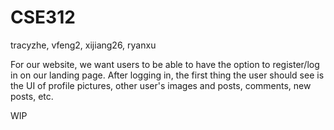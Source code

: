# CSE312
tracyzhe, vfeng2, xijiang26, ryanxu

For our website, we want users to be able to have the option to register/log in on our landing page. After logging in, the first thing the user should see is the UI of profile pictures, other user's images and posts, comments, new posts, etc.

WIP
